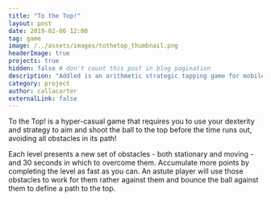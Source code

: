 ```yaml
---
title: "To the Top!"
layout: post
date: 2019-02-06 12:00
tag: game
image: /../assets/images/tothetop_thumbnail.png
headerImage: true
projects: true
hidden: false # don't count this post in blog pagination
description: "Addled is an arithmetic strategic tapping game for mobile."
category: project
author: callacarter
externalLink: false
---
```


To the Top! is a hyper-casual game that requires you to use your dexterity and strategy to aim and shoot the ball to the top before the time runs out, avoiding all obstacles in its path!

Each level presents a new set of obstacles - both stationary and moving - and 30 seconds in which to overcome them. Accumulate more points by completing the level as fast as you can. An astute player will use those obstacles to work for them rather against them and bounce the ball against them to define a path to the top.